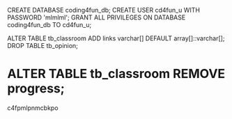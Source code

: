 CREATE DATABASE coding4fun_db;
CREATE USER cd4fun_u WITH PASSWORD 'mlmlml';
GRANT ALL PRIVILEGES ON DATABASE coding4fun_db TO cd4fun_u;

ALTER TABLE tb_classroom ADD links varchar[] DEFAULT array[]::varchar[];
DROP TABLE tb_opinion;

# ALTER TABLE tb_classroom REMOVE progress;
c4fpmlpnmcbkpo